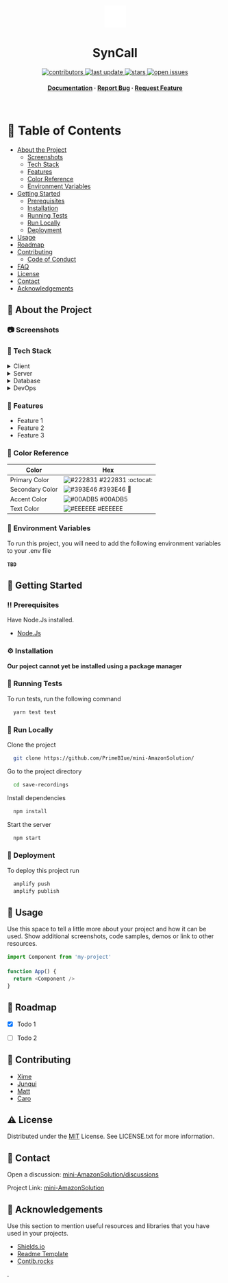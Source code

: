 <!--
Original project forked from: Louis3797/awesome-readme-template
-->
<div align="center">

  <img src="./amazon-solution/src/assets/Syncall_logo.png" alt="logo" width="auto" height="auto" />
  <h1>SynCall</h1>

<!-- Badges -->
<p>
  <a href="https://github.com/SynCallServices/AmazonSolutionTC3005B/graphs/contributors">
    <img src="https://img.shields.io/github/contributors/PrimeBIue/mini-AmazonSolution" alt="contributors" />
  </a>
  <a href="">
    <img src="https://img.shields.io/github/last-commit/PrimeBIue/mini-AmazonSolution" alt="last update" />
  </a>
  <a href="https://github.com/PrimeBIue/mini-AmazonSolution/stargazers">
    <img src="https://img.shields.io/github/stars/PrimeBIue/mini-AmazonSolution" alt="stars" />
  </a>
  <a href="https://github.com/PrimeBIue/mini-AmazonSolution/issues/">
    <img src="https://img.shields.io/github/issues/PrimeBIue/mini-AmazonSolution" alt="open issues" />
  </a>
  <!-- <a href="https://github.com/Louis3797/awesome-readme-template/blob/master/LICENSE.txt">
    <img src="https://img.shields.io/github/license/PrimeBIue/mini-AmazonSolution" alt="license" />
  </a> -->
</p>
   
<h4>
    <!-- <a href="https://github.com/Louis3797/awesome-readme-template/">View Demo</a>
  <span> · </span> -->
    <a href="https://github.com/PrimeBIue/mini-AmazonSolution/wiki">Documentation</a>
  <span> · </span>
    <a href="https://github.com/PrimeBIue/mini-AmazonSolution/issues/">Report Bug</a>
  <span> · </span>
    <a href="https://github.com/PrimeBIue/mini-AmazonSolution/issues/">Request Feature</a>
  </h4>
</div>

<br />

<!-- Table of Contents -->
# :notebook_with_decorative_cover: Table of Contents

- [About the Project](#about-the-project)
  * [Screenshots](#screenshots)
  * [Tech Stack](#tech-stack)
  * [Features](#features)
  * [Color Reference](#color-reference)
  * [Environment Variables](#environment-variables)
- [Getting Started](#getting-started)
  * [Prerequisites](#prerequisites)
  * [Installation](#installation)
  * [Running Tests](#running-tests)
  * [Run Locally](#run-locally)
  * [Deployment](#deployment)
- [Usage](#usage)
- [Roadmap](#roadmap)
- [Contributing](#contributing)
  * [Code of Conduct](#code-of-conduct)
- [FAQ](#faq)
- [License](#license)
- [Contact](#contact)
- [Acknowledgements](#acknowledgements)
  

<!-- About the Project -->
## :star2: About the Project


<!-- Screenshots -->
### :camera: Screenshots



<!-- TechStack -->
### :space_invader: Tech Stack

<details>
  <summary>Client</summary>
  <ul>
    <li><a href="https://reactjs.org/">React.js</a></li>
    <li><a href="https://tailwindcss.com/">TailwindCSS</a></li>
  </ul>
</details>

<details>
  <summary>Server</summary>
  <ul>
    <li><a href="https://nodejs.org/en/">Node.js</a></li>
    <li><a href="https://graphql.org/">GraphQL</a></li>
  </ul>
</details>

<details>
<summary>Database</summary>
  <ul>
    <li><a href="https://aws.amazon.com/dynamodb/">DynamoDB</a></li>
  </ul>
</details>

<details>
<summary>DevOps</summary>
  <ul>
    <li><a href="https://aws.amazon.com/amplify/">Amazon Amplify</a></li>
  </ul>
</details>

<!-- Features -->
### :dart: Features

- Feature 1
- Feature 2
- Feature 3

<!-- Color Reference -->
### :art: Color Reference

| Color             | Hex                                                                |
| ----------------- | ------------------------------------------------------------------ |
| Primary Color | ![#222831](https://via.placeholder.com/10/222831?text=+) #222831 :octocat:|
| Secondary Color | ![#393E46](https://via.placeholder.com/10/393E46?text=+) #393E46 :iphone: |
| Accent Color | ![#00ADB5](https://via.placeholder.com/10/00ADB5?text=+) #00ADB5 |
| Text Color | ![#EEEEEE](https://via.placeholder.com/10/EEEEEE?text=+) #EEEEEE |


<!-- Env Variables -->
### :key: Environment Variables

To run this project, you will need to add the following environment variables to your .env file

**`TBD`**

<!-- Getting Started -->
## 	:toolbox: Getting Started

<!-- Prerequisites -->
### :bangbang: Prerequisites

Have Node.Js installed.

- [Node.Js](https://nodejs.org/en/)

<!-- Installation -->
### :gear: Installation

**Our poject cannot yet be installed using a package manager**
   
<!-- Running Tests -->
### :test_tube: Running Tests

To run tests, run the following command

```bash
  yarn test test
```

<!-- Run Locally -->
### :running: Run Locally

Clone the project

```bash
  git clone https://github.com/PrimeBIue/mini-AmazonSolution/
```

Go to the project directory

```bash
  cd save-recordings
```

Install dependencies

```bash
  npm install
```

Start the server

```bash
  npm start
```


<!-- Deployment -->
### :triangular_flag_on_post: Deployment

To deploy this project run

```bash
  amplify push
  amplify publish
```


<!-- Usage -->
## :eyes: Usage

Use this space to tell a little more about your project and how it can be used. Show additional screenshots, code samples, demos or link to other resources.


```javascript
import Component from 'my-project'

function App() {
  return <Component />
}
```

<!-- Roadmap -->
## :compass: Roadmap

* [x] Todo 1
* [ ] Todo 2


<!-- Contributing -->
## :wave: Contributing

- [Xime](https://github.com/Ximena-gonzalez)  
- [Junqui](https://github.com/SebastianJuncosL)
- [Matt](https://github.com/mateoglzc)
- [Caro](https://github.com/caroortegab)

<!-- <a href="https://github.com/PrimeBIue/mini-AmazonSolution/graphs/contributors">
  <img src="https://contrib.rocks/image?repo=PrimeBIue/mini-AmazonSolution" />
</a> -->

<!-- License -->
## :warning: License

Distributed under the [MIT](https://choosealicense.com/licenses/mit/) License. See LICENSE.txt for more information.

<!-- Contact -->
## :handshake: Contact

Open a discussion: [
  mini-AmazonSolution/discussions](https://github.com/PrimeBIue/mini-AmazonSolution/discussions)

Project Link: [mini-AmazonSolution](https://github.com/PrimeBIue/mini-AmazonSolution)


<!-- Acknowledgments -->
## :gem: Acknowledgements

Use this section to mention useful resources and libraries that you have used in your projects.

 - [Shields.io](https://shields.io/)
 - [Readme Template](https://github.com/matiassingers/awesome-readme)
 - [Contib.rocks](https://contrib.rocks/preview)
 
.
